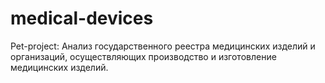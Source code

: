 # medical-devices
Pet-project: Анализ государственного реестра медицинских изделий и организаций, осуществляющих производство и изготовление медицинских изделий.

